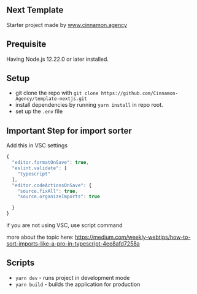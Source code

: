 ## Next Template

Starter project made by www.cinnamon.agency

## Prequisite

Having Node.js 12.22.0 or later installed.

## Setup

- git clone the repo with `git clone https://github.com/Cinnamon-Agency/template-nextjs.git`
- install dependencies by running `yarn install` in repo root.
- set up the `.env` file

## Important Step for import sorter
Add this in VSC settings

```Javascript
{
  "editor.formatOnSave": true,
  "eslint.validate": [
    "typescript"
  ],
  "editor.codeActionsOnSave": {
    "source.fixAll": true,
    "source.organizeImports": true

  }
}
```
if you are not using VSC, use script command

more about the topic here:
https://medium.com/weekly-webtips/how-to-sort-imports-like-a-pro-in-typescript-4ee8afd7258a
## Scripts

- `yarn dev` - runs project in development mode
- `yarn build` - builds the application for production
